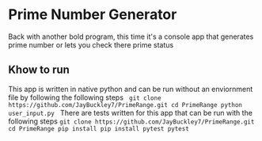 # Prime Number Generator

Back with another bold program, this time it's a console app that generates prime number or lets you check there prime status

## Khow to run

This app is written in native python and can be run without an enviornment file by following the following steps
&nbsp; 
``
git clone https://github.com/JayBuckley7/PrimeRange.git
cd PrimeRange
python user_input.py
``
&nbsp; 
There are tests written for this app that can be run with the following steps
``
git clone https://github.com/JayBuckley7/PrimeRange.git
cd PrimeRange
pip install
pip install pytest
pytest
``
